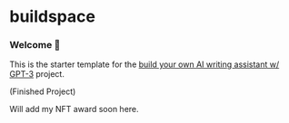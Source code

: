 # buildspace 
### Welcome 👋
This is the starter template for the [build your own AI writing assistant w/ GPT-3](https://buildspace.so/builds/ai-writer) project.

(Finished Project)

Will add my NFT award soon here.
